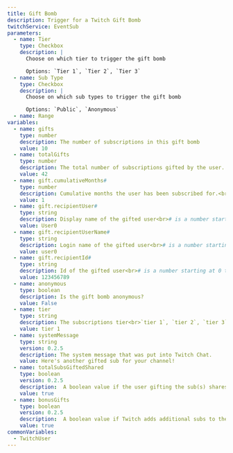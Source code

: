 ```yaml
---
title: Gift Bomb
description: Trigger for a Twitch Gift Bomb
twitchService: EventSub
parameters:
  - name: Tier
    type: Checkbox
    description: |
      Choose on which tier to trigger the gift bomb

      Options: `Tier 1`, `Tier 2`, `Tier 3`
  - name: Sub Type
    type: Checkbox
    description: |
      Choose on which sub types to trigger the gift bomb

      Options: `Public`, `Anonymous`
  - name: Range
variables:
  - name: gifts
    type: number
    description: The number of subscriptions in this gift bomb
    value: 10
  - name: totalGifts
    type: number
    description: The total number of subscriptions gifted by the user.
    value: 42
  - name: gift.cumulativeMonths#
    type: number
    description: Cumulative months the user has been subscribed for.<br># is a number starting at 0 til totalGifts - 1
    value: 1
  - name: gift.recipientUser#
    type: string
    description: Display name of the gifted user<br># is a number starting at 0 til totalGifts - 1
    value: User0
  - name: gift.recipientUserName#
    type: string
    description: Login name of the gifted user<br># is a number starting at 0 til totalGifts - 1
    value: user0
  - name: gift.recipientId#
    type: string
    description: Id of the gifted user<br># is a number starting at 0 til totalGifts - 1
    value: 123456789
  - name: anonymous
    type: boolean
    description: Is the gift bomb anonymous?
    value: False
  - name: tier
    type: string
    description: The subscriptions tier<br>`tier 1`, `tier 2`, `tier 3`
    value: tier 1
  - name: systemMessage
    type: string
    version: 0.2.5
    description: The system message that was put into Twitch Chat.
    value: Here's another gifted sub for your channel!
  - name: totalSubsGiftedShared
    type: boolean
    version: 0.2.5
    description:  A boolean value if the user gifting the sub(s) shares there total gift count.
    value: true
  - name: bonusGifts
    type: boolean
    version: 0.2.5
    description:  A boolean value if Twitch adds additional subs to the Gift Bomb.
    value: true
commonVariables:
  - TwitchUser
---
```


